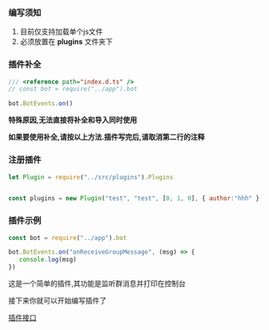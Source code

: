 ### 编写须知

1. 目前仅支持加载单个js文件
2. 必须放置在 **plugins** 文件夹下

### 插件补全

```js
/// <reference path="index.d.ts" />
// const bot = require("../app").bot 

bot.BotEvents.on()

```
**特殊原因,无法直接将补全和导入同时使用**

**如果要使用补全,请按以上方法.插件写完后,请取消第二行的注释**

### 注册插件


```js 
let Plugin = require("../src/plugins").Plugins


const plugins = new Plugin("test", "test", [0, 1, 0], { author:"hhh" })


```

### 插件示例

```js
const bot = require("../app").bot

bot.BotEvents.on("onReceiveGroupMessage", (msg) => {
   console.log(msg)
})
```
这是一个简单的插件,其功能是监听群消息并打印在控制台

接下来你就可以开始编写插件了

[插件接口](interface.md)
